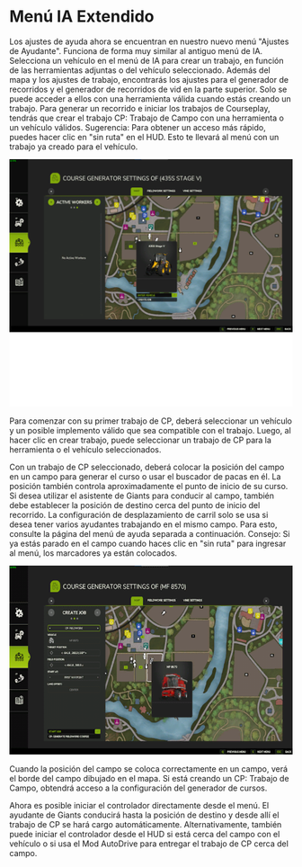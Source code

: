 # Menú IA Extendido


Los ajustes de ayuda ahora se encuentran en nuestro nuevo menú "Ajustes de Ayudante".
Funciona de forma muy similar al antiguo menú de IA.
Selecciona un vehículo en el menú de IA para crear un trabajo, en función de las herramientas adjuntas o del vehículo seleccionado.
Además del mapa y los ajustes de trabajo, encontrarás los ajustes para el generador de recorridos y el generador de recorridos de vid en la parte superior. Solo se puede acceder a ellos con una herramienta válida cuando estás creando un trabajo.
Para generar un recorrido e iniciar los trabajos de Courseplay, tendrás que crear el trabajo CP: Trabajo de Campo con una herramienta o un vehículo válidos.
Sugerencia: Para obtener un acceso más rápido, puedes hacer clic en "sin ruta" en el HUD. Esto te llevará al menú con un trabajo ya creado para el vehículo.


![Image](https://raw.githubusercontent.com/Jan2903/CourseplayHelp/refs/heads/main/translation_data/startjobmenuhelp_0_0_1024_895.png)


Para comenzar con su primer trabajo de CP, deberá seleccionar un vehículo y un posible implemento válido que sea compatible con el trabajo.
Luego, al hacer clic en crear trabajo, puede seleccionar un trabajo de CP para la herramienta o el vehículo seleccionados.



Con un trabajo de CP seleccionado, deberá colocar la posición del campo en un campo para generar el curso o usar el buscador de pacas en él.
La posición también controla aproximadamente el punto de inicio de su curso.
Si desea utilizar el asistente de Giants para conducir al campo, también debe establecer la posición de destino cerca del punto de inicio del recorrido.
La configuración de desplazamiento de carril solo se usa si desea tener varios ayudantes trabajando en el mismo campo. Para esto, consulte la página del menú de ayuda separada a continuación.
Consejo: Si ya estás parado en el campo cuando haces clic en "sin ruta" para ingresar al menú, los marcadores ya están colocados.


![Image](https://raw.githubusercontent.com/Jan2903/CourseplayHelp/refs/heads/main/translation_data/readyjobmenuhelp_0_0_765_510.png)


Cuando la posición del campo se coloca correctamente en un campo, verá el borde del campo dibujado en el mapa.
Si está creando un CP: Trabajo de Campo, obtendrá acceso a la configuración del generador de cursos.



Ahora es posible iniciar el controlador directamente desde el menú. El ayudante de Giants conducirá hasta la posición de destino y desde allí el trabajo de CP se hará cargo automáticamente.
Alternativamente, también puede iniciar el controlador desde el HUD si está cerca del campo con el vehículo o si usa el Mod AutoDrive para entregar el trabajo de CP cerca del campo.


